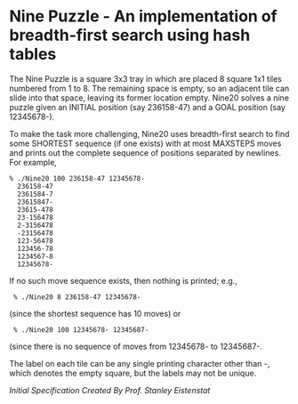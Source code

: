 # Nine Puzzle - An implementation of breadth-first search using hash tables

The Nine Puzzle is a square 3x3 tray in which are placed 8 square 1x1 tiles numbered from 1 to 8.  The remaining space is empty, so an adjacent tile can slide into that space, leaving its former location empty. Nine20 solves a nine puzzle given an INITIAL position (say 236158-47) and a GOAL position (say 12345678-).

To make the task more challenging, Nine20 uses breadth-first search to find some SHORTEST sequence (if one exists) with at most MAXSTEPS moves and prints out the complete sequence of positions separated by newlines.  For example,

```
% ./Nine20 100 236158-47 12345678-
  236158-47
  2361584-7
  23615847-
  23615-478
  23-156478
  2-3156478
  -23156478
  123-56478
  123456-78
  1234567-8
  12345678-
```
If no such move sequence exists, then nothing is printed; e.g.,

 ` % ./Nine20 8 236158-47 12345678-`

(since the shortest sequence has 10 moves) or

 ` % ./Nine20 100 12345678- 12345687-`

(since there is no sequence of moves from 12345678- to 12345687-.

The label on each tile can be any single printing character other than -, which denotes the empty square, but the labels may not be unique. 

*Initial Specification Created By Prof. Stanley Eistenstat*
